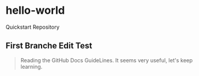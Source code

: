 # hello-world
Quickstart Repository
## First Branche Edit Test

> Reading the GitHub Docs GuideLines.
> It seems very useful, let's keep learning.
